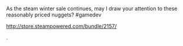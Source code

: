 As the steam winter sale continues, may I draw your attention to these reasonably priced nuggets? #gamedev

http://store.steampowered.com/bundle/2157/

. 